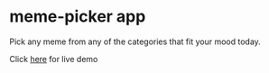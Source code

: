 # meme-picker app

Pick any meme from any of the categories that fit your mood today.

Click [here](https://pick-a-meme.netlify.app/) for live demo
